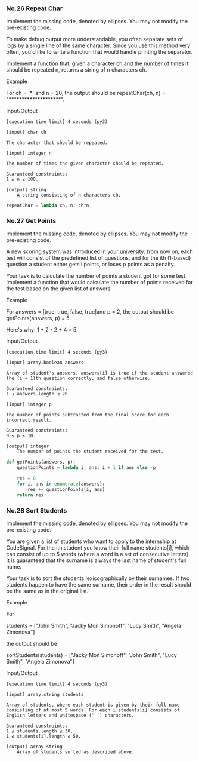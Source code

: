 ### No.26 Repeat Char
Implement the missing code, denoted by ellipses. You may not modify the pre-existing code.

To make debug output more understandable, you often separate sets of logs by a single line of the same character. Since you use this method very often, you'd like to write a function that would handle printing the separator.

Implement a function that, given a character ch and the number of times it should be repeated n, returns a string of n characters ch.

Example

For ch = '*' and n = 20, the output should be
repeatChar(ch, n) = "********************".

Input/Output

    [execution time limit] 4 seconds (py3)

    [input] char ch

    The character that should be repeated.

    [input] integer n

    The number of times the given character should be repeated.

    Guaranteed constraints:
    1 ≤ n ≤ 100.

    [output] string
        A string consisting of n characters ch.
```python
repeatChar = lambda ch, n: ch*n
```
### No.27 Get Points
Implement the missing code, denoted by ellipses. You may not modify the pre-existing code.

A new scoring system was introduced in your university: from now on, each test will consist of the predefined list of questions, and for the ith (1-based) question a student either gets i points, or loses p points as a penalty.

Your task is to calculate the number of points a student got for some test. Implement a function that would calculate the number of points received for the test based on the given list of answers.

Example

For answers = [true, true, false, true]and p = 2, the output should be
getPoints(answers, p) = 5.

Here's why: 1 + 2 - 2 + 4 = 5.

Input/Output

    [execution time limit] 4 seconds (py3)

    [input] array.boolean answers

    Array of student's answers. answers[i] is true if the student answered the (i + 1)th question correctly, and false otherwise.

    Guaranteed constraints:
    1 ≤ answers.length ≤ 20.

    [input] integer p

    The number of points subtracted from the final score for each incorrect result.

    Guaranteed constraints:
    0 ≤ p ≤ 10.

    [output] integer
        The number of points the student received for the test.
```python
def getPoints(answers, p):
    questionPoints = lambda i, ans: i + 1 if ans else -p

    res = 0
    for i, ans in enumerate(answers):
        res += questionPoints(i, ans)
    return res
```
### No.28 Sort Students
Implement the missing code, denoted by ellipses. You may not modify the pre-existing code.

You are given a list of students who want to apply to the internship at CodeSignal. For the ith student you know their full name students[i], which can consist of up to 5 words (where a word is a set of consecutive letters). It is guaranteed that the surname is always the last name of student's full name.

Your task is to sort the students lexicographically by their surnames. If two students happen to have the same surname, their order in the result should be the same as in the original list.

Example

For

students = ["John Smith", "Jacky Mon Simonoff", 
            "Lucy Smith", "Angela Zimonova"]

the output should be

sortStudents(students) = ["Jacky Mon Simonoff", "John Smith", 
                          "Lucy Smith", "Angela Zimonova"]

Input/Output

    [execution time limit] 4 seconds (py3)

    [input] array.string students

    Array of students, where each student is given by their full name consisting of at most 5 words. For each i students[i] consists of English letters and whitespace (' ') characters.

    Guaranteed constraints:
    1 ≤ students.length ≤ 30,
    1 ≤ students[i].length ≤ 50.

    [output] array.string
        Array of students sorted as described above.
```python
```
